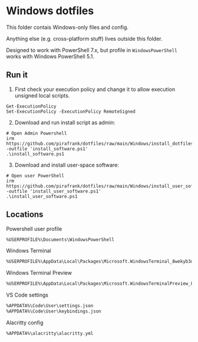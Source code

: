 # Windows dotfiles

This folder contais Windows-only files and config.

Anything else (e.g. cross-platform stuff) lives outside this folder.

Designed to work with PowerShell 7.x, but profile in `WindowsPowerShell` works with Windows PowerShell 5.1.

## Run it

1. First check your execution policy and change it to allow execution unsigned local scripts.

```pwsh
Get-ExecutionPolicy
Set-ExecutionPolicy -ExecutionPolicy RemoteSigned
```

2. Download and run install script as admin:

```pwsh
# Open Admin Powershell
irm https://github.com/pirafrank/dotfiles/raw/main/Windows/install_dotfiles.ps1 -outfile 'install_software.ps1'
.\install_software.ps1
```

3. Download and install user-space software:

```pwsh
# Open user PowerShell
irm https://github.com/pirafrank/dotfiles/raw/main/Windows/install_user_software.ps1 -outfile 'install_user_software.ps1'
.\install_user_software.ps1
```

## Locations

Powershell user profile

```txt
%USERPROFILE%\Documents\WindowsPowerShell
```

Windows Terminal

```txt
%USERPROFILE%\AppData\Local\Packages\Microsoft.WindowsTerminal_8wekyb3d8bbwe\LocalState
```

Windows Terminal Preview

```txt
%USERPROFILE%\AppData\Local\Packages\Microsoft.WindowsTerminalPreview_8wekyb3d8bbwe\LocalState
```

VS Code settings

```txt
%APPDATA%\Code\User\settings.json
%APPDATA%\Code\User\keybindings.json
```

Alacritty config

```txt
%APPDATA%\alacritty\alacritty.yml
```
